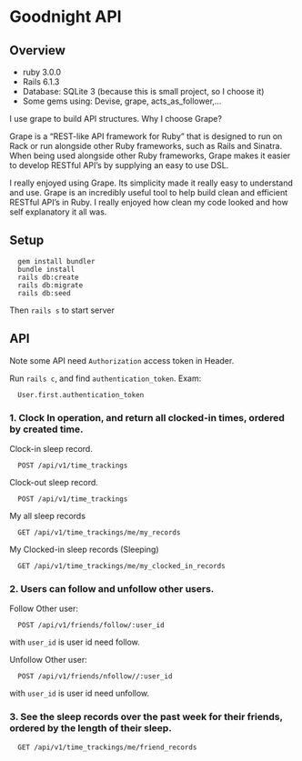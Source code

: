 # Goodnight API

## Overview
- ruby 3.0.0
- Rails 6.1.3
- Database: SQLite 3 (because this is small project, so I choose it)
- Some gems using: Devise, grape, acts_as_follower,...

I use grape to build API structures. Why I choose Grape?

Grape is a “REST-like API framework for Ruby” that is designed to run on Rack or run alongside other Ruby frameworks, such as Rails and Sinatra. When being used alongside other Ruby frameworks, Grape makes it easier to develop RESTful API’s by supplying an easy to use DSL.

I really enjoyed using Grape. Its simplicity made it really easy to understand and use. Grape is an incredibly useful tool to help build clean and efficient RESTful API’s in Ruby. I really enjoyed how clean my code looked and how self explanatory it all was.

## Setup

```
  gem install bundler
  bundle install
  rails db:create
  rails db:migrate
  rails db:seed
```
Then `rails s` to start server

## API

Note some API need `Authorization` access token in Header.

Run `rails c`, and find `authentication_token`. Exam:
```
  User.first.authentication_token
```

### 1. Clock In operation, and return all clocked-in times, ordered by created time.

Clock-in sleep record.

```
  POST /api/v1/time_trackings
```

Clock-out sleep record.

```
  POST /api/v1/time_trackings
```

My all sleep records
```
  GET /api/v1/time_trackings/me/my_records
```

My Clocked-in sleep records (Sleeping)
```
  GET /api/v1/time_trackings/me/my_clocked_in_records
```

### 2. Users can follow and unfollow other users.

Follow Other user:

```
  POST /api/v1/friends/follow/:user_id
```

with `user_id` is user id need follow.

Unfollow Other user:

```
  POST /api/v1/friends/nfollow//:user_id
```

with `user_id` is user id need unfollow.

### 3. See the sleep records over the past week for their friends, ordered by the length of their sleep.

```
  GET /api/v1/time_trackings/me/friend_records
```
